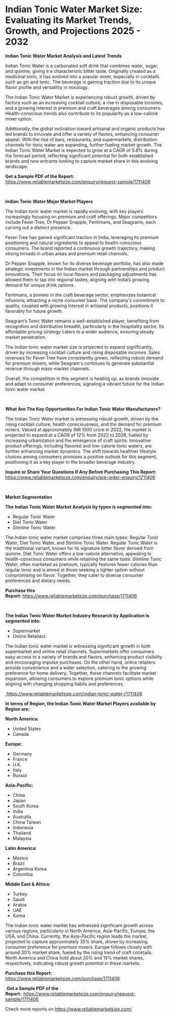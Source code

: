 <p><h1>Indian Tonic Water Market Size: Evaluating its Market Trends, Growth, and Projections 2025 - 2032</h1></p><p><strong>Indian Tonic Water Market Analysis and Latest Trends</strong></p>
<p><p>Indian Tonic Water is a carbonated soft drink that combines water, sugar, and quinine, giving it a characteristic bitter taste. Originally created as a medicinal tonic, it has evolved into a popular mixer, especially in cocktails such as gin and tonic. The beverage is gaining traction due to its unique flavor profile and versatility in mixology.</p><p>The Indian Tonic Water Market is experiencing robust growth, driven by factors such as an increasing cocktail culture, a rise in disposable incomes, and a growing interest in premium and craft beverages among consumers. Health-conscious trends also contribute to its popularity as a low-calorie mixer option. </p><p>Additionally, the global inclination toward artisanal and organic products has led brands to innovate and offer a variety of flavors, enhancing consumer appeal. With the rise of bars, restaurants, and supermarkets, distribution channels for tonic water are expanding, further fueling market growth. The Indian Tonic Water Market is expected to grow at a CAGR of 5.8% during the forecast period, reflecting significant potential for both established brands and new entrants looking to capture market share in this evolving landscape.</p></p>
<p><strong>Get a Sample PDF of the Report:&nbsp;</strong> <a href="https://www.reliablemarketsize.com/enquiry/request-sample/1711406?utm_campaign=1885&utm_medium=2&utm_source=Github&utm_content=ia&utm_term=10012025&utm_id=indian-tonic-water">https://www.reliablemarketsize.com/enquiry/request-sample/1711406</a></p>
<p>&nbsp;</p>
<p><strong>Indian Tonic Water Major Market Players</strong></p>
<p><p>The Indian tonic water market is rapidly evolving, with key players increasingly focusing on premium and craft offerings. Major competitors include Fever-Tree, Dr Pepper Snapple, Fentimans, and Seagrams, each carving out a distinct presence.</p><p>Fever-Tree has gained significant traction in India, leveraging its premium positioning and natural ingredients to appeal to health-conscious consumers. The brand reported a continuous growth trajectory, making strong inroads in urban areas and premium retail channels.</p><p>Dr Pepper Snapple, known for its diverse beverage portfolio, has also made strategic investments in the Indian market through partnerships and product innovations. Their focus on local flavors and packaging adjustments has allowed them to tap into regional tastes, aligning with India’s growing demand for unique drink options.</p><p>Fentimans, a pioneer in the craft beverage sector, emphasizes botanical infusions, attracting a niche consumer base. The company's commitment to quality, coupled with growing interest in artisanal products, positions it favorably for future growth. </p><p>Seagram’s Tonic Water remains a well-established player, benefiting from recognition and distribution breadth, particularly in the hospitality sector. Its affordable pricing strategy caters to a wider audience, ensuring steady market penetration.</p><p>The Indian tonic water market size is projected to expand significantly, driven by increasing cocktail culture and rising disposable incomes. Sales revenues for Fever-Tree have consistently grown, reflecting robust demand for premium mixers, while Seagram's continues to generate substantial revenue through mass-market channels.</p><p>Overall, the competition in this segment is heating up, as brands innovate and adapt to consumer preferences, signaling a vibrant future for the Indian tonic water market.</p></p>
<p>&nbsp;</p>
<p><strong>What Are The Key Opportunities For Indian Tonic Water Manufacturers?</strong></p>
<p><p>The Indian Tonic Water market is witnessing robust growth, driven by the rising cocktail culture, health consciousness, and the demand for premium mixers. Valued at approximately INR 1000 crore in 2022, the market is projected to expand at a CAGR of 12% from 2023 to 2028, fueled by increasing urbanization and the emergence of craft spirits. Innovative product offerings, including flavored and low-calorie tonic waters, are further enhancing market dynamics. The shift towards healthier lifestyle choices among consumers promises a positive outlook for this segment, positioning it as a key player in the broader beverage industry.</p></p>
<p><strong>Inquire or Share Your Questions If Any Before Purchasing This Report:</strong> <a href="https://www.reliablemarketsize.com/enquiry/pre-order-enquiry/1711406?utm_campaign=1885&utm_medium=2&utm_source=Github&utm_content=ia&utm_term=10012025&utm_id=indian-tonic-water">https://www.reliablemarketsize.com/enquiry/pre-order-enquiry/1711406</a></p>
<p>&nbsp;</p>
<p><strong>Market Segmentation</strong></p>
<p><strong>The Indian Tonic Water Market Analysis by types is segmented into:</strong></p>
<p><ul><li>Regular Tonic Water</li><li>Diet Tonic Water</li><li>Slimline Tonic Water</li></ul></p>
<p><p>The Indian tonic water market comprises three main types: Regular Tonic Water, Diet Tonic Water, and Slimline Tonic Water. Regular Tonic Water is the traditional variant, known for its signature bitter flavor derived from quinine. Diet Tonic Water offers a low-calorie alternative, appealing to health-conscious consumers while retaining the same taste. Slimline Tonic Water, often marketed as premium, typically features fewer calories than regular tonic and is aimed at those seeking a lighter option without compromising on flavor. Together, they cater to diverse consumer preferences and dietary needs.</p></p>
<p><strong>Purchase this Report:&nbsp;</strong><a href="https://www.reliablemarketsize.com/purchase/1711406?utm_campaign=1885&utm_medium=2&utm_source=Github&utm_content=ia&utm_term=10012025&utm_id=indian-tonic-water">https://www.reliablemarketsize.com/purchase/1711406</a></p>
<p>&nbsp;</p>
<p><strong>The Indian Tonic Water Market Industry Research by Application is segmented into:</strong></p>
<p><ul><li>Supermarket</li><li>Online Retailers</li></ul></p>
<p><p>The Indian tonic water market is witnessing significant growth in both supermarket and online retail channels. Supermarkets offer consumers easy access to a variety of brands and flavors, enhancing product visibility and encouraging impulse purchases. On the other hand, online retailers provide convenience and a wider selection, catering to the growing preference for home delivery. Together, these channels facilitate market expansion, allowing consumers to explore premium tonic options while aligning with changing shopping habits and preferences.</p></p>
<p><a href="https://www.reliablemarketsize.com/indian-tonic-water-r1711406?utm_campaign=1885&utm_medium=2&utm_source=Github&utm_content=ia&utm_term=10012025&utm_id=indian-tonic-water">&nbsp;https://www.reliablemarketsize.com/indian-tonic-water-r1711406</a></p>
<p><strong>In terms of Region, the Indian Tonic Water Market Players available by Region are:</strong></p>
<p>
    <p> <strong> North America: </strong>
        <ul>
            <li>United States</li>
            <li>Canada</li>
        </ul>
        </p> 
    <p> <strong> Europe: </strong>
        <ul>
            <li>Germany</li>
            <li>France</li>
            <li>U.K.</li>
            <li>Italy</li>
            <li>Russia</li>
        </ul>
        </p> 
    <p> <strong> Asia-Pacific: </strong>
        <ul>
            <li>China</li>
            <li>Japan</li>
            <li>South Korea</li>
            <li>India</li>
            <li>Australia</li>
            <li>China Taiwan</li>
            <li>Indonesia</li>
            <li>Thailand</li>
            <li>Malaysia</li>
        </ul>
        </p> 
    <p> <strong> Latin America: </strong>
        <ul>
            <li>Mexico</li>
            <li>Brazil</li>
            <li>Argentina Korea</li>
            <li>Colombia</li>
        </ul>
        </p> 
    <p> <strong> Middle East & Africa: </strong>
        <ul>
            <li>Turkey</li>
            <li>Saudi</li>
            <li>Arabia</li>
            <li>UAE</li>
            <li>Korea</li>
        </ul>
    </p>
    </p>
<p><p>The Indian tonic water market has witnessed significant growth across various regions, particularly in North America, Asia-Pacific, Europe, the USA, and China. Currently, the Asia-Pacific region leads the market, projected to capture approximately 35% share, driven by increasing consumer preference for premium mixers. Europe follows closely with around 30% market share, fueled by the rising trend of craft cocktails. North America and China hold about 20% and 15% market shares, respectively, indicating robust growth potential in these markets.</p></p>
<p><strong>Purchase this Report: </strong><a href="https://www.reliablemarketsize.com/purchase/1711406?utm_campaign=1885&utm_medium=2&utm_source=Github&utm_content=ia&utm_term=10012025&utm_id=indian-tonic-water">https://www.reliablemarketsize.com/purchase/1711406</a></p>
<p>&nbsp;<strong>Get a Sample PDF of the Report:&nbsp;&nbsp;</strong><a href="https://www.reliablemarketsize.com/enquiry/request-sample/1711406?utm_campaign=1885&utm_medium=2&utm_source=Github&utm_content=ia&utm_term=10012025&utm_id=indian-tonic-water">https://www.reliablemarketsize.com/enquiry/request-sample/1711406</a></p>
<p><strong></strong></p>
<p>Check more reports on <a href="https://www.reliablemarketsize.com/?utm_campaign=1885&utm_medium=2&utm_source=Github&utm_content=ia&utm_term=10012025&utm_id=indian-tonic-water">https://www.reliablemarketsize.com/</a></p>